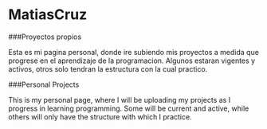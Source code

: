 # MatiasCruz

###Proyectos propios

Esta es mi pagina personal, donde ire subiendo mis proyectos a medida que progrese en el aprendizaje de la programacion.
Algunos estaran vigentes y activos, otros solo tendran la estructura con la cual practico.


###Personal Projects

This is my personal page, where I will be uploading my projects as I progress in learning programming.
Some will be current and active, while others will only have the structure with which I practice.

